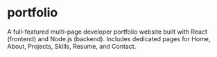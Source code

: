 # portfolio
A full-featured multi-page developer portfolio website built with React (frontend) and Node.js (backend). Includes dedicated pages for Home, About, Projects, Skills, Resume, and Contact.
